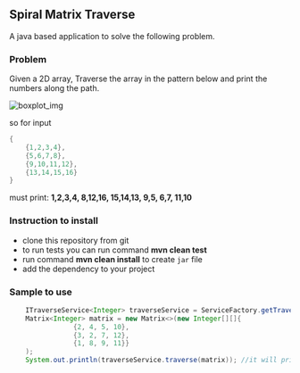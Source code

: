 ## Spiral Matrix Traverse
A java based application to solve the following problem.

### Problem
Given a 2D array, Traverse the array in the pattern below and print the numbers along the path.

![boxplot_img](file:./assets/spiral.png) 

so for input 
```java
{  
	{1,2,3,4},  
	{5,6,7,8},  
	{9,10,11,12},  
	{13,14,15,16}  
} 
```
must print: **1,2,3,4, 8,12,16, 15,14,13, 9,5, 6,7, 11,10**  

### Instruction to install
- clone this repository from git
- to run tests you can run command **mvn clean test**
- run command **mvn clean install** to create `jar` file
- add the dependency to your project


### Sample to use
```java
	ITraverseService<Integer> traverseService = ServiceFactory.getTraverseService(EnumServiceName.SPIRAL);
	Matrix<Integer> matrix = new Matrix<>(new Integer[][]{
				{2, 4, 5, 10},
				{3, 2, 7, 12},
				{1, 8, 9, 11}}
	);
	System.out.println(traverseService.traverse(matrix)); //it will print : [2, 4, 5, 10, 12, 11, 9, 8, 1, 3, 2, 7]
```
